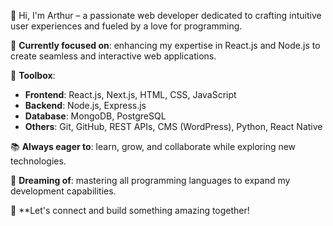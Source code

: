👋 Hi, I'm Arthur – a passionate web developer dedicated to crafting intuitive user experiences and fueled by a love for programming.

🚀 **Currently focused on**: enhancing my expertise in React.js and Node.js to create seamless and interactive web applications.

🧰 **Toolbox**:
- **Frontend**: React.js, Next.js, HTML, CSS, JavaScript
- **Backend**: Node.js, Express.js
- **Database**: MongoDB, PostgreSQL
- **Others**: Git, GitHub, REST APIs, CMS (WordPress), Python, React Native

📚 **Always eager to**: learn, grow, and collaborate while exploring new technologies.

🌟 **Dreaming of**: mastering all programming languages to expand my development capabilities.

🌱 **Let's connect and build something amazing together!

